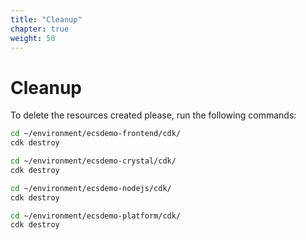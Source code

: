 ```yaml
---
title: "Cleanup"
chapter: true
weight: 50
---
```


# Cleanup

To delete the resources created please, run the following commands:
```bash
cd ~/environment/ecsdemo-frontend/cdk/
cdk destroy

cd ~/environment/ecsdemo-crystal/cdk/ 
cdk destroy

cd ~/environment/ecsdemo-nodejs/cdk/ 
cdk destroy

cd ~/environment/ecsdemo-platform/cdk/ 
cdk destroy
```